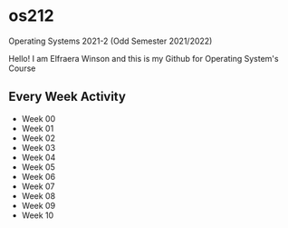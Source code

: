 # os212
Operating Systems 2021-2 (Odd Semester 2021/2022)

Hello! I am Elfraera Winson and this is my Github for Operating System's Course

## Every Week Activity
* Week 00
* Week 01
* Week 02
* Week 03
* Week 04
* Week 05
* Week 06
* Week 07
* Week 08
* Week 09
* Week 10
